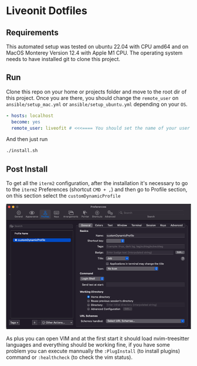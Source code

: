 # Liveonit Dotfiles

## Requirements

This automated setup was tested on ubuntu 22.04 with CPU amd64 and on MacOS Monterey Version 12.4 with Apple M1 CPU.
The operating system needs to have installed git to clone this project.

## Run

Clone this repo on your home or projects folder and move to the root dir of this project. Once you are there, you should change the `remote_user` on `ansible/setup_mac.yml` or `ansible/setup_ubuntu.yml` depending on your `OS`.

```yaml
- hosts: localhost
  become: yes
  remote_user: liveofit # <<<==== You should set the name of your user
```

And then just run

```bash
./install.sh
```

## Post Install

To get all the `iterm2` configuration, after the installation it's necessary to go to the `iterm2` Preferences (shortcut `CMD + ,`) and then go to Profile section, on this section select the `customDynamicProfile`

![Iterm select profile image](./docs/images/itermSelectProfile.png)

As plus you can open VIM and at the first start it should load nvim-treesitter languages and everything should be working fine, if you have some problem you can execute mannually the `:PlugInstall` (to install plugins) command or `:healthcheck` (to check the vim status).

